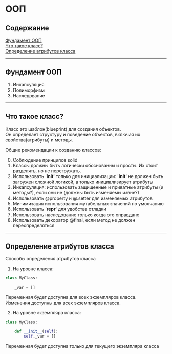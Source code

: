 # ООП  

## Содержание   

[Фундамент ООП](#Фундамент-ООП)  
[Что такое класс?](#Что-такое-класс?)  
[Определение атрибутов класса](#Определение-атрибутов-класса)


----
## Фундамент ООП  
1. Инкапсуляция   
2. Полиморфизм  
3. Наследование  

----
## Что такое класс?
Класс это шаблон(blueprint) для создания объектов.  
Он определает структуру и поведение объектов, включая их свойства(атрибуты) и методы.

Общие рекомендации к созданию классов:  

0. Соблюдение принципов solid  
1. Классы должны быть логически обоснованны и просты. Их стоит разделять, но не перегружать.
2. Использовать '__init__' только для инициализации: '__init__' не должен быть загружен сложной логикой, а только инициализирует атрибуты  
3. Инкапсуляция: использовать защищенные и приватные атрибуты (и методы?), если они не (должны быть изменяемы извне?)
4. Использовать @property и @<name>.setter для изменяемых атрибутов
5. Минимизация использования мутабельных значений по умолчанию  
6. Использовать '__repr__' для удобства отладки
7. Использовать наследование только когда это оправдано
8. Использовать декоратор @final, если метод не должен переопределяться


----
## Определение атрибутов класса 
Способы определения атрибутов класса  

1. На уровне класса:
```python 
class MyClass:

    _var = []
```
Переменная будет доступна для всех экземпляров класса.  
Изменения доступны для всех экземпляров класса.

2. На уровне экземпляра класса:
```python 
class MyClass:

    def __init__(self):
        self._var = []
```
Переменная будет доступна только для текущего экземпляра класса

